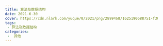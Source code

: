 ```yaml
---
title: 算法及数据结构
date: 2021-6-30
cover: https://cdn.nlark.com/yuque/0/2021/png/2899468/1625190688751-f3090c3a-484a-49f2-84e5-1d6961e5c22f.png
tags:
 - 算法及数据结构
categories:
 -  其他
---
```

<template>
    <div>
        <img src="https://cdn.nlark.com/yuque/0/2021/png/2899468/1625190688751-f3090c3a-484a-49f2-84e5-1d6961e5c22f.png" referrerpolicy="no-referrer">
        <img src="https://cdn.nlark.com/yuque/0/2021/png/2899468/1626524746504-4fc9af57-96cd-461f-8cef-4c5ba5321d3d.png" referrerpolicy="no-referrer">
        <img src="https://cdn.nlark.com/yuque/0/2021/png/2899468/1626524771178-363ed054-a6a3-4247-9fb4-372a1cb6a64f.png" referrerpolicy="no-referrer">
    </div>
     <el-card shadow="always">
     <p>资源下载地址:</p>
          <div>
           <div><el-link :underline="false" href="https://element.eleme.io" target="_blank">前端算法及数据结构</el-link></div>
           <div><el-link :underline="false" type="primary">链接: https://pan.baidu.com/s/1qPYHjvRj6f6SeyU7_FFuyQ  密码: h65m</el-link></div>
          </div>
          <div>
           <div><el-link :underline="false" href="https://element.eleme.io" target="_blank">JavaScript版 数据结构与算法</el-link></div>
           <div><el-link :underline="false" type="primary">链接: https://pan.baidu.com/s/1qe5tP2wluPhQkKFrt-R2Aw  密码: be7r</el-link></div>
          </div>
          <div>
           <div><el-link :underline="false" href="https://element.eleme.io" target="_blank">极客-算法训练营</el-link></div>
           <div><el-link :underline="false" type="primary">链接: https://pan.baidu.com/s/1PpeulA1P0FuUYg8jPAl66Q  密码: jqt7</el-link></div>
          </div>
     </el-card>
      <my-money></my-money>
</template>
